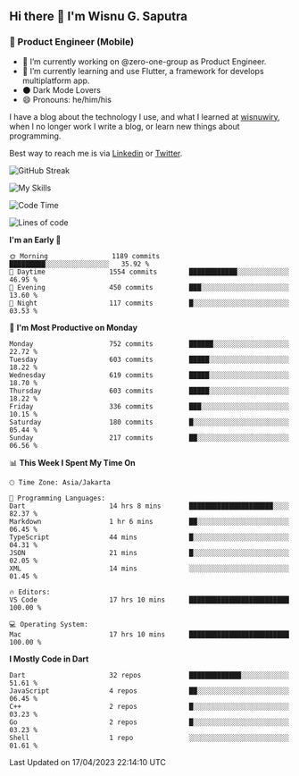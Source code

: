 ## Hi there 👋 I'm Wisnu G. Saputra

### :mobile_phone_off: Product Engineer (Mobile)

- 🔭 I’m currently working on @zero-one-group as Product Engineer.
- 🌱 I’m currently learning and use Flutter, a framework for develops multiplatform app.
- 🌑 Dark Mode Lovers
- 😄 Pronouns: he/him/his

I have a blog about the technology I use, and what I learned at [wisnuwiry](https://wisnuwiry.space/), when I no longer work I write a blog, or learn new things about programming.

Best way to reach me is via [Linkedin](https://www.linkedin.com/in/wisnu-saputra/) or [Twitter](https://twitter.com/wisnuwiry).

![GitHub Streak](https://streak-stats.demolab.com?user=wisnuwiry&theme=dark&hide_border=true)

![My Skills](https://skillicons.dev/icons?i=dart,flutter,kotlin,swift,js,css,neovim,git,linux&perline=5)

<!--START_SECTION:waka-->
![Code Time](http://img.shields.io/badge/Code%20Time-392%20hrs%203%20mins-blue)

![Lines of code](https://img.shields.io/badge/From%20Hello%20World%20I%27ve%20Written-4.6%20million%20lines%20of%20code-blue)

**I'm an Early 🐤** 

```text
🌞 Morning                1189 commits        █████████░░░░░░░░░░░░░░░░   35.92 % 
🌆 Daytime                1554 commits        ████████████░░░░░░░░░░░░░   46.95 % 
🌃 Evening                450 commits         ███░░░░░░░░░░░░░░░░░░░░░░   13.60 % 
🌙 Night                  117 commits         █░░░░░░░░░░░░░░░░░░░░░░░░   03.53 % 
```
📅 **I'm Most Productive on Monday** 

```text
Monday                   752 commits         ██████░░░░░░░░░░░░░░░░░░░   22.72 % 
Tuesday                  603 commits         █████░░░░░░░░░░░░░░░░░░░░   18.22 % 
Wednesday                619 commits         █████░░░░░░░░░░░░░░░░░░░░   18.70 % 
Thursday                 603 commits         █████░░░░░░░░░░░░░░░░░░░░   18.22 % 
Friday                   336 commits         ███░░░░░░░░░░░░░░░░░░░░░░   10.15 % 
Saturday                 180 commits         █░░░░░░░░░░░░░░░░░░░░░░░░   05.44 % 
Sunday                   217 commits         ██░░░░░░░░░░░░░░░░░░░░░░░   06.56 % 
```


📊 **This Week I Spent My Time On** 

```text
🕑︎ Time Zone: Asia/Jakarta

💬 Programming Languages: 
Dart                     14 hrs 8 mins       █████████████████████░░░░   82.37 % 
Markdown                 1 hr 6 mins         ██░░░░░░░░░░░░░░░░░░░░░░░   06.45 % 
TypeScript               44 mins             █░░░░░░░░░░░░░░░░░░░░░░░░   04.31 % 
JSON                     21 mins             █░░░░░░░░░░░░░░░░░░░░░░░░   02.05 % 
XML                      14 mins             ░░░░░░░░░░░░░░░░░░░░░░░░░   01.45 % 

🔥 Editors: 
VS Code                  17 hrs 10 mins      █████████████████████████   100.00 % 

💻 Operating System: 
Mac                      17 hrs 10 mins      █████████████████████████   100.00 % 
```

**I Mostly Code in Dart** 

```text
Dart                     32 repos            █████████████░░░░░░░░░░░░   51.61 % 
JavaScript               4 repos             ██░░░░░░░░░░░░░░░░░░░░░░░   06.45 % 
C++                      2 repos             █░░░░░░░░░░░░░░░░░░░░░░░░   03.23 % 
Go                       2 repos             █░░░░░░░░░░░░░░░░░░░░░░░░   03.23 % 
Shell                    1 repo              ░░░░░░░░░░░░░░░░░░░░░░░░░   01.61 % 
```




 Last Updated on 17/04/2023 22:14:10 UTC
<!--END_SECTION:waka-->
